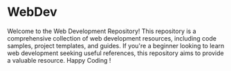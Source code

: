 # WebDev
Welcome to the Web Development Repository! This repository is a comprehensive collection of web development resources, including code samples, project templates, and guides. If you're a beginner looking to learn web development seeking useful references, this repository aims to provide a valuable resource. Happy Coding !

